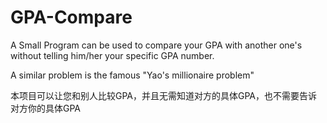 # GPA-Compare
A Small Program can be used to compare your GPA with another one's without telling him/her your specific GPA number.

A similar problem is the famous "Yao's millionaire problem"

本项目可以让您和别人比较GPA，并且无需知道对方的具体GPA，也不需要告诉对方你的具体GPA
